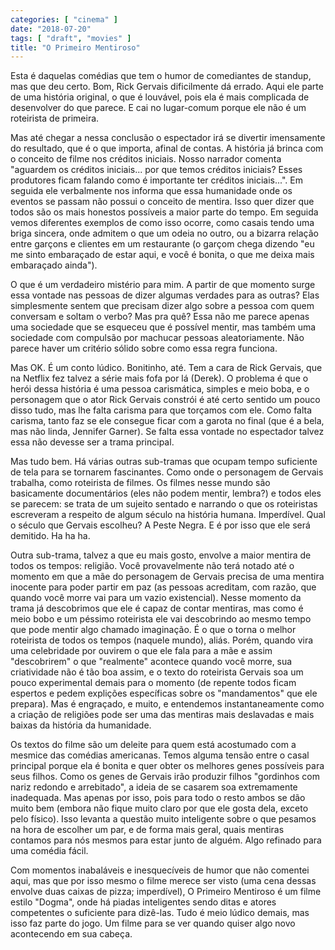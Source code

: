 ```yaml
---
categories: [ "cinema" ]
date: "2018-07-20"
tags: [ "draft", "movies" ]
title: "O Primeiro Mentiroso"
---
```

Esta é daquelas comédias que tem o humor de comediantes de standup, mas que deu certo. Bom, Rick Gervais dificilmente dá errado. Aqui ele parte de uma história original, o que é louvável, pois ela é mais complicada de desenvolver do que parece. E cai no lugar-comum porque ele não é um roteirista de primeira.

Mas até chegar a nessa conclusão o espectador irá se divertir imensamente do resultado, que é o que importa, afinal de contas. A história já brinca com o conceito de filme nos créditos iniciais. Nosso narrador comenta "aguardem os créditos iniciais... por que temos créditos iniciais? Esses produtores ficam falando como é importante ter créditos iniciais...". Em seguida ele verbalmente nos informa que essa humanidade onde os eventos se passam não possui o conceito de mentira. Isso quer dizer que todos são os mais honestos possíveis a maior parte do tempo. Em seguida vemos diferentes exemplos de como isso ocorre, como casais tendo uma briga sincera, onde admitem o que um odeia no outro, ou a bizarra relação entre garçons e clientes em um restaurante (o garçom chega dizendo "eu me sinto embaraçado de estar aqui, e você é bonita, o que me deixa mais embaraçado ainda").

O que é um verdadeiro mistério para mim. A partir de que momento surge essa vontade nas pessoas de dizer algumas verdades para as outras? Elas simplesmente sentem que precisam dizer algo sobre a pessoa com quem conversam e soltam o verbo? Mas pra quê? Essa não me parece apenas uma sociedade que se esqueceu que é possível mentir, mas também uma sociedade com compulsão por machucar pessoas aleatoriamente. Não parece haver um critério sólido sobre como essa regra funciona.

Mas OK. É um conto lúdico. Bonitinho, até. Tem a cara de Rick Gervais, que na Netflix fez talvez a série mais fofa por lá (Derek). O problema é que o herói dessa história é uma pessoa carismática, simples e meio boba, e o personagem que o ator Rick Gervais constrói é até certo sentido um pouco disso tudo, mas lhe falta carisma para que torçamos com ele. Como falta carisma, tanto faz se ele consegue ficar com a garota no final (que é a bela, mas não linda, Jennifer Garner). Se falta essa vontade no espectador talvez essa não devesse ser a trama principal.

Mas tudo bem. Há várias outras sub-tramas que ocupam tempo suficiente de tela para se tornarem fascinantes. Como onde o personagem de Gervais trabalha, como roteirista de filmes. Os filmes nesse mundo são basicamente documentários (eles não podem mentir, lembra?) e todos eles se parecem: se trata de um sujeito sentado e narrando o que os roteiristas escreveram a respeito de algum século na história humana. Imperdível. Qual o século que Gervais escolheu? A Peste Negra. E é por isso que ele será demitido. Ha ha ha.

Outra sub-trama, talvez a que eu mais gosto, envolve a maior mentira de todos os tempos: religião. Você provavelmente não terá notado até o momento em que a mãe do personagem de Gervais precisa de uma mentira inocente para poder partir em paz (as pessoas acreditam, com razão, que quando você morre vai para um vazio existencial). Nesse momento da trama já descobrimos que ele é capaz de contar mentiras, mas como é meio bobo e um péssimo roteirista ele vai descobrindo ao mesmo tempo que pode mentir algo chamado imaginação. É o que o torna o melhor roteirista de todos os tempos (naquele mundo), aliás. Porém, quando vira uma celebridade por ouvirem o que ele fala para a mãe e assim "descobrirem" o que "realmente" acontece quando você morre, sua criatividade não é tão boa assim, e o texto do roteirista Gervais soa um pouco experimental demais para o momento (de repente todos ficam espertos e pedem explições específicas sobre os "mandamentos" que ele prepara). Mas é engraçado, e muito, e entendemos instantaneamente como a criação de religiões pode ser uma das mentiras mais deslavadas e mais baixas da história da humanidade.

Os textos do filme são um deleite para quem está acostumado com a mesmice das comédias americanas. Temos alguma tensão entre o casal principal porque ela é bonita e quer obter os melhores genes possíveis para seus filhos. Como os genes de Gervais irão produzir filhos "gordinhos com nariz redondo e arrebitado", a ideia de se casarem soa extremamente inadequada. Mas apenas por isso, pois para todo o resto ambos se dão muito bem (embora não fique muito claro por que ele gosta dela, exceto pelo físico). Isso levanta a questão muito inteligente sobre o que pesamos na hora de escolher um par, e de forma mais geral, quais mentiras contamos para nós mesmos para estar junto de alguém. Algo refinado para uma comédia fácil.

Com momentos inabaláveis e inesquecíveis de humor que não comentei aqui, mas que por isso mesmo o filme merece ser visto (uma cena dessas envolve duas caixas de pizza; imperdível), O Primeiro Mentiroso é um filme estilo "Dogma", onde há piadas inteligentes sendo ditas e atores competentes o suficiente para dizê-las. Tudo é meio lúdico demais, mas isso faz parte do jogo. Um filme para se ver quando quiser algo novo acontecendo em sua cabeça.
